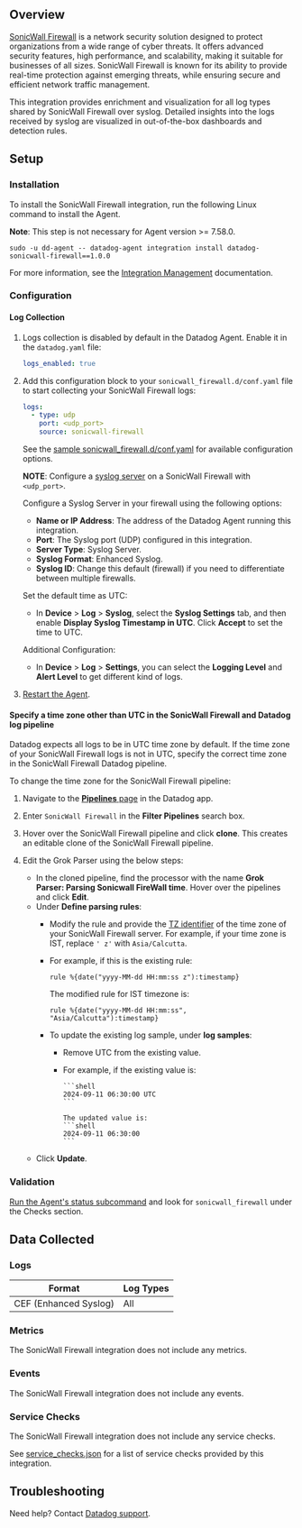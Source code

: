 ## Overview

[SonicWall Firewall][1] is a network security solution designed to protect organizations from a wide range of cyber threats. It offers advanced security features, high performance, and scalability, making it suitable for businesses of all sizes. SonicWall Firewall is known for its ability to provide real-time protection against emerging threats, while ensuring secure and efficient network traffic management.

This integration provides enrichment and visualization for all log types shared by SonicWall Firewall over syslog. Detailed insights into the logs received by syslog are visualized in out-of-the-box dashboards and detection rules.


## Setup

### Installation

To install the SonicWall Firewall integration, run the following Linux command to install the Agent. 

**Note**: This step is not necessary for Agent version >= 7.58.0.

  ```shell
  sudo -u dd-agent -- datadog-agent integration install datadog-sonicwall-firewall==1.0.0
  ```

For more information, see the [Integration Management][2] documentation.

### Configuration

#### Log Collection

1.  Logs collection is disabled by default in the Datadog Agent. Enable it in the `datadog.yaml` file:
    ```yaml
    logs_enabled: true
    ```

2. Add this configuration block to your `sonicwall_firewall.d/conf.yaml` file to start collecting your SonicWall Firewall logs:

    ```yaml
    logs:
      - type: udp
        port: <udp_port>
        source: sonicwall-firewall
    ```

    See the [sample sonicwall_firewall.d/conf.yaml][3] for available configuration options.
    
    **NOTE**: Configure a [syslog server][8] on a SonicWall Firewall with `<udp_port>`.
   
    Configure a Syslog Server in your firewall using the following options:

    - **Name or IP Address**: The address of the Datadog Agent running this integration.
    - **Port**: The Syslog port (UDP) configured in this integration.
    - **Server Type**: Syslog Server.
    - **Syslog Format**: Enhanced Syslog.
    - **Syslog ID**: Change this default (firewall) if you need to differentiate between multiple firewalls.

    Set the default time as UTC:

    - In **Device** > **Log** > **Syslog**, select the **Syslog Settings** tab, and then enable **Display Syslog Timestamp in UTC**. Click **Accept** to set the time to UTC.

    Additional Configuration:

    - In **Device** > **Log** > **Settings**, you can select the **Logging Level** and **Alert Level** to get different kind of logs.

3. [Restart the Agent][4].

#### Specify a time zone other than UTC in the SonicWall Firewall and Datadog log pipeline
Datadog expects all logs to be in UTC time zone by default. If the time zone of your SonicWall Firewall logs is not in UTC, specify the correct time zone in the SonicWall Firewall Datadog pipeline.

To change the time zone for the SonicWall Firewall pipeline:

1. Navigate to the [**Pipelines** page][10] in the Datadog app.

2. Enter `SonicWall Firewall` in the **Filter Pipelines** search box.

3. Hover over the SonicWall Firewall pipeline and click **clone**. This creates an editable clone of the SonicWall Firewall pipeline.

4. Edit the Grok Parser using the below steps:

   - In the cloned pipeline, find the processor with the name **Grok Parser: Parsing Sonicwall FireWall time**. Hover over the pipelines and click **Edit**.
   - Under **Define parsing rules**:
      - Modify the rule and provide the [TZ identifier][9] of the time zone of your SonicWall Firewall server. For example, if your time zone is IST, replace `' z'` with `Asia/Calcutta`.
      - For example, if this is the existing rule:

          ```shell
          rule %{date("yyyy-MM-dd HH:mm:ss z"):timestamp}
          ```
        
        The modified rule for IST timezone is:

          ```shell
          rule %{date("yyyy-MM-dd HH:mm:ss", "Asia/Calcutta"):timestamp}
          ```

      - To update the existing log sample, under **log samples**:
        - Remove UTC from the existing value.
        - For example, if the existing value is:

              ```shell
              2024-09-11 06:30:00 UTC
              ```
              
              The updated value is:
              ```shell
              2024-09-11 06:30:00
              ```

    - Click **Update**.

### Validation

[Run the Agent's status subcommand][5] and look for `sonicwall_firewall` under the Checks section.

## Data Collected

### Logs

|         Format          | Log Types    |
| --------------------    | -------------- |
| CEF (Enhanced Syslog)   | All          |

### Metrics

The SonicWall Firewall integration does not include any metrics.

### Events

The SonicWall Firewall integration does not include any events.

### Service Checks

The SonicWall Firewall integration does not include any service checks.

See [service_checks.json][6] for a list of service checks provided by this integration.

## Troubleshooting

Need help? Contact [Datadog support][7].

[1]: https://www.sonicwall.com/
[2]: https://docs.datadoghq.com/agent/guide/integration-management/?tab=linux#install
[3]: https://github.com/DataDog/integrations-core/blob/master/sonicwall_firewall/datadog_checks/sonicwall_firewall/data/conf.yaml.example
[4]: https://docs.datadoghq.com/agent/guide/agent-commands/#start-stop-and-restart-the-agent
[5]: https://docs.datadoghq.com/agent/guide/agent-commands/#agent-status-and-information
[6]: https://github.com/DataDog/integrations-core/blob/master/sonicwall_firewall/assets/service_checks.json
[7]: https://docs.datadoghq.com/help/
[8]: https://www.sonicwall.com/support/knowledge-base/how-can-i-configure-a-syslog-server-on-a-sonicwall-firewall/170505984096810
[9]: https://en.wikipedia.org/wiki/List_of_tz_database_time_zones
[10]: /logs/pipelines
